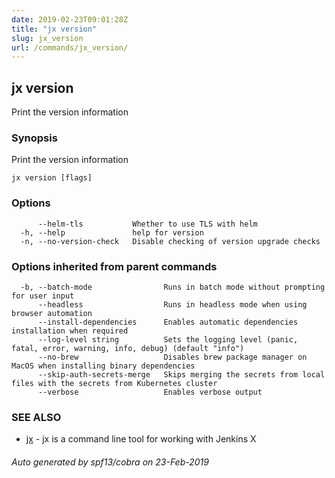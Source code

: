 ```yaml
---
date: 2019-02-23T09:01:28Z
title: "jx version"
slug: jx_version
url: /commands/jx_version/
---
```

## jx version

Print the version information

### Synopsis

Print the version information

```
jx version [flags]
```

### Options

```
      --helm-tls           Whether to use TLS with helm
  -h, --help               help for version
  -n, --no-version-check   Disable checking of version upgrade checks
```

### Options inherited from parent commands

```
  -b, --batch-mode                Runs in batch mode without prompting for user input
      --headless                  Runs in headless mode when using browser automation
      --install-dependencies      Enables automatic dependencies installation when required
      --log-level string          Sets the logging level (panic, fatal, error, warning, info, debug) (default "info")
      --no-brew                   Disables brew package manager on MacOS when installing binary dependencies
      --skip-auth-secrets-merge   Skips merging the secrets from local files with the secrets from Kubernetes cluster
      --verbose                   Enables verbose output
```

### SEE ALSO

* [jx](/commands/jx/)	 - jx is a command line tool for working with Jenkins X

###### Auto generated by spf13/cobra on 23-Feb-2019
